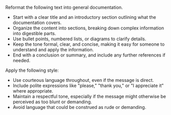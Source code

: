 Reformat the following text into general documentation.  
- Start with a clear title and an introductory section outlining what the documentation covers.  
- Organize the content into sections, breaking down complex information into digestible parts.  
- Use bullet points, numbered lists, or diagrams to clarify details.  
- Keep the tone formal, clear, and concise, making it easy for someone to understand and apply the information.  
- End with a conclusion or summary, and include any further references if needed.


Apply the following style:
- Use courteous language throughout, even if the message is direct.  
- Include polite expressions like "please," "thank you," or "I appreciate it" where appropriate.  
- Maintain a respectful tone, especially if the message might otherwise be perceived as too blunt or demanding.  
- Avoid language that could be construed as rude or demanding.